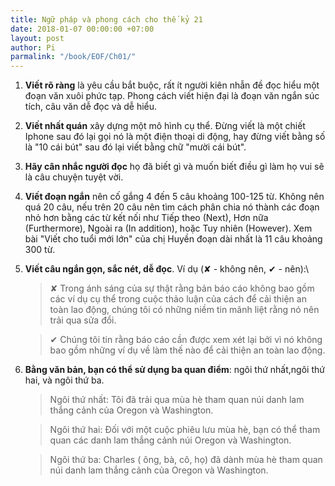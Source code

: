```yaml
---
title: Ngữ pháp và phong cách cho thế kỷ 21
date: 2018-01-07 00:00:00 +07:00
layout: post
author: Pi
parmalink: "/book/EOF/Ch01/"
---
```


1. **Viết rõ ràng** là yêu cầu bắt buộc, rất ít người kiên nhẫn đề đọc hiểu một đoạn văn xuôi phức tạp. Phong cách viết hiện đại là đoạn văn ngắn súc tích, câu văn dễ đọc và dễ hiểu.
2. **Viết nhất quán** xây dựng một mô hình cụ thể. Đừng viết là một chiết Iphone sau đó lại gọi nó là một điện thoại di động, hay đừng viết bằng số là "10 cái bút" sau đó lại viết bằng chữ "mười cái bút".
3. **Hãy cân nhắc người đọc** họ đã biết gì và muốn biết điều gì làm họ vui sẽ là câu chuyện tuyệt vời.
4. **Viết đoạn ngắn** nên cố gắng 4 đến 5 câu khoảng 100-125 từ. Không nên quá 20 câu, nếu trên 20 câu nên tìm cách phân chia nó thành các đoạn nhỏ hơn bằng các từ kết nối như Tiếp theo (Next), Hơn nữa (Furthermore), Ngoài ra (In addition), hoặc Tuy nhiên (However).
Xem bài "Viết cho tuổi mới lớn" của chị Huyền đoạn dài nhất là 11 câu khoảng 300 từ.
5. **Viết câu ngắn gọn, sắc nét, dễ đọc**. Ví dụ (✘ - không nên, ✔ - nên):\\
	>✘ Trong ánh sáng của sự thật rằng bản báo cáo không bao gồm các ví dụ cụ thể trong cuộc thảo luận của cách để cải thiện an toàn lao động, chúng tôi có những niềm tin mãnh liệt rằng nó nên trải qua sửa đổi.
	
	>✔ Chúng tôi tin rằng báo cáo cần được xem xét lại bởi vì nó không bao gồm những ví dụ về làm thế nào để cải thiện an toàn lao động.
6. **Bằng văn bản, bạn có thể sử dụng ba quan điểm**: ngôi thứ nhất,ngôi  thứ hai, và ngôi thứ ba.
	> Ngôi thứ nhất: Tôi đã trải qua mùa hè tham quan núi danh lam thắng cảnh của Oregon và Washington.
	
	> Ngôi thứ hai: Đối với một cuộc phiêu lưu mùa hè, bạn có thể tham quan các danh lam thắng cảnh núi Oregon và Washington.
	
	> Ngôi thứ ba: Charles ( ông, bà, cô, họ) đã dành mùa hè tham quan núi danh lam thắng cảnh của Oregon và Washington.